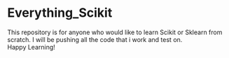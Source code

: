 # Everything_Scikit
This repository is for anyone who would like to learn Scikit or Sklearn from scratch. I will be pushing all the code that i work and test on. <br> Happy Learning!